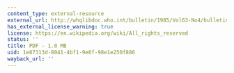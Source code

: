 ```yaml
---
content_type: external-resource
external_url: http://whqlibdoc.who.int/bulletin/1985/Vol63-No4/bulletin_1985_63(4)_757-772.pdf
has_external_license_warning: true
license: https://en.wikipedia.org/wiki/All_rights_reserved
status: ''
title: PDF - 1.0 MB
uid: 1e87313d-8041-4bf1-9e6f-98e1e250f886
wayback_url: ''
---
```

